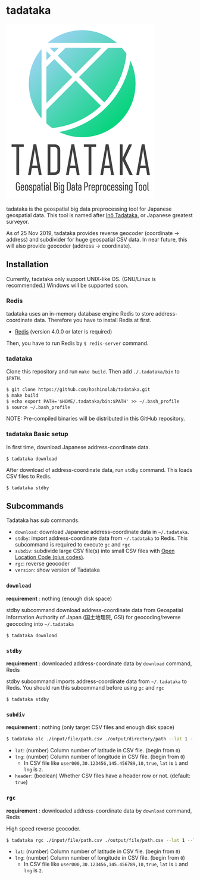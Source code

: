 # tadataka

![logo](./docs/tadataka-logo-small.png)

tadataka is the geospatial big data preprocessing tool for Japanese geospatial data. This tool is named after [Inō Tadataka](https://en.wikipedia.org/wiki/In%C5%8D_Tadataka), or Japanese greatest surveyor.

As of 25 Nov 2019, tadataka provides reverse geocoder (coordinate -> address) and subdivider for huge geospatial CSV data. In near future, this will also provide geocoder (address -> coordinate).

## Installation

Currently, tadataka only support UNIX-like OS. (GNU/Linux is recommended.) Windows will be supported soon.

### Redis

tadataka uses an in-memory database engine Redis to store address-coordinate data. Therefore you have to install Redis at first.

- [Redis](https://redis.io/) (version 4.0.0 or later is required)

Then, you have to run Redis by `$ redis-server` command.

### tadataka

Clone this repository and run `make build`. Then add `./.tadataka/bin` to `$PATH`. 

```
$ git clone https://github.com/hoshinolab/tadataka.git
$ make build
$ echo export PATH='$HOME/.tadataka/bin:$PATH' >> ~/.bash_profile
$ source ~/.bash_profile
```

NOTE: Pre-compiled binaries will be distributed in this GitHub repository.

### tadataka Basic setup

In first time, download Japanese address-coordinate data.

```
$ tadataka download
```

After download of address-coordinate data, run `stdby` command. This loads CSV files to Redis.

```
$ tadataka stdby
```

## Subcommands

Tadataka has sub commands.

- `download`: download Japanese address-coordinate data in `~/.tadataka`.
- `stdby`: import address-coordinate data from `~/.tadataka` to Redis. This subcommand is required to execute `gc` and `rgc`
- `subdiv`: subdivide large CSV file(s) into small CSV files with [Open Location Code (plus codes)](https://en.wikipedia.org/wiki/Open_Location_Code).
- `rgc`: reverse geocoder
- `version`: show version of Tadataka

### `download`

**requirement** : nothing (enough disk space)

stdby subcommand download address-coordinate data from Geospatial Information Authority of Japan (国土地理院, GSI) for geocoding/reverse geocoding into `~/.tadataka`

```
$ tadataka download
```

### `stdby`

**requirement** : downloaded address-coordinate data by `download` command, Redis

stdby subcommand imports address-coordinate data from `~/.tadataka` to Redis. You should run this subcommand before using `gc` and `rgc`

```
$ tadataka stdby
```


### `subdiv`

**requirement** : nothing (only target CSV files and enough disk space)

```sh
$ tadataka olc ./input/file/path.csv ./output/directory/path --lat 1 --lng 2 --header false
```

- `lat`: (number) Column number of latitude in CSV file. (begin from `0`)
- `lng`: (number) Column number of longitude in CSV file. (begin from `0`)
    - In CSV file like `user000,30.123456,145.456789,10,true`, `lat` is `1` and `lng` is `2`.
- `header`: (boolean) Whether CSV files have a header row or not. (default: `true`)


### `rgc`

**requirement** : downloaded address-coordinate data by `download` command, Redis

High speed reverse geocoder.

```sh
$ tadataka rgc ./input/file/path.csv ./output/file/path.csv --lat 1 --lng 2
```

- `lat`: (number) Column number of latitude in CSV file. (begin from `0`)
- `lng`: (number) Column number of longitude in CSV file. (begin from `0`)
    - In CSV file like `user000,30.123456,145.456789,10,true`, `lat` is `1` and `lng` is `2`.
